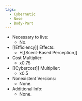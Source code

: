 ```yaml
---
tags:
  - Cybernetic
  - Nose
  - Body-Part
---
```

* Necessary to live:
	* No.
* [[Efficiency]] Effects:
	* +[[Scent-Based Perception]]
* Cost Multiplier:
	* x0.75
* [[Cybercost]] Multiplier:
	* x0.5
* Nonexistent Versions:
	* None.
* Additional Info:
	* None.